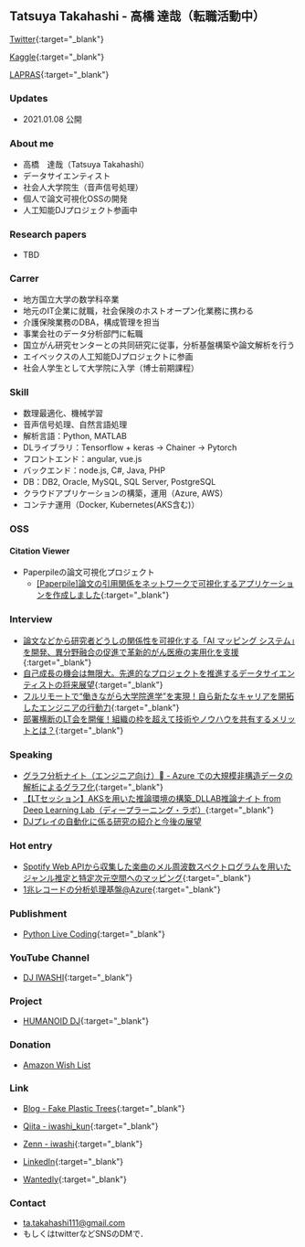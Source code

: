 ## Tatsuya Takahashi - 高橋 達哉（転職活動中）

<!-- ![Tatsuya Takahashi](./assets/profile.jpeg) -->

[Twitter](https://twitter.com/iwashi_ser){:target="_blank"}

[Kaggle](https://www.kaggle.com/tatsuyatakahashi){:target="_blank"}

[LAPRAS](https://lapras.com/public/VULQ5PG){:target="_blank"}


### Updates
- 2021.01.08 公開


### About me
- 高橋　達哉（Tatsuya Takahashi）
- データサイエンティスト
- 社会人大学院生（音声信号処理）
- 個人で論文可視化OSSの開発
- 人工知能DJプロジェクト参画中


### Research papers
- TBD


### Carrer
- 地方国立大学の数学科卒業
- 地元のIT企業に就職，社会保険のホストオープン化業務に携わる
- 介護保険業務のDBA，構成管理を担当
- 事業会社のデータ分析部門に転職
- 国立がん研究センターとの共同研究に従事，分析基盤構築や論文解析を行う
- エイベックスの人工知能DJプロジェクトに参画
- 社会人学生として大学院に入学（博士前期課程）
 

### Skill
- 数理最適化、機械学習
- 音声信号処理、自然言語処理
- 解析言語：Python, MATLAB
- DLライブラリ：Tensorflow + keras -> Chainer -> Pytorch
- フロントエンド：angular, vue.js
- バックエンド：node.js, C#, Java, PHP
- DB：DB2, Oracle, MySQL, SQL Server, PostgreSQL
- クラウドアプリケーションの構築，運用（Azure, AWS）
- コンテナ運用（Docker, Kubernetes(AKS含む)）


### OSS
#### Citation Viewer
- Paperpileの論文可視化プロジェクト
  - [[Paperpile]論文の引用関係をネットワークで可視化するアプリケーションを作成しました](https://zenn.dev/iwashi_ser/articles/424cc29cbf3e32){:target="_blank"}


### Interview
- [論文などから研究者どうしの関係性を可視化する「AI マッピング システム」を開発、異分野融合の促進で革新的がん医療の実用化を支援](https://customers.microsoft.com/en-us/story/748715-national-cancer-center-healthcare-azure-jp-japan){:target="_blank"}
- [自己成長の機会は無限大。先進的なプロジェクトを推進するデータサイエンティストの将来展望](https://note.com/ppt_hr/n/ne3ca6a1720f0){:target="_blank"}
- [フルリモートで“働きながら大学院進学”を実現！自ら新たなキャリアを開拓したエンジニアの行動力](https://note.com/ppt_hr/n/n8e2a73e21b46){:target="_blank"}
- [部署横断のLT会を開催！組織の枠を超えて技術やノウハウを共有するメリットとは？](https://note.com/ppt_hr/n/n79d0cdba5334){:target="_blank"}


### Speaking
- [グラフ分析ナイト（エンジニア向け） - Azure での大規模非構造データの解析によるグラフ化](https://speakerdeck.com/iwashi/gurahufen-xi-naito-enziniaxiang-ke-azure-defalseda-gui-mo-fei-gou-zao-detafalsejie-xi-niyorugurahuhua){:target="_blank"}
- [【LTセッション】AKSを用いた推論環境の構築_DLLAB推論ナイト from Deep Learning Lab（ディープラーニング・ラボ）](https://www.slideshare.net/DeepLearningLab/aks-112745571){:target="_blank"}
- [DJプレイの自動化に係る研究の紹介と今後の展望](https://speakerdeck.com/iwashi/djpureifalsezi-dong-hua-nixi-ruyan-jiu-falseshao-jie-tojin-hou-falsezhan-wang)

### Hot entry
- [Spotify Web APIから収集した楽曲のメル周波数スペクトログラムを用いたジャンル推定と特定次元空間へのマッピング](https://fake-plastic-trees.hatenablog.jp/entry/2019/12/01/183713){:target="_blank"}
- [1兆レコードの分析処理基盤@Azure](https://qiita.com/iwashi-kun/items/77fea33b904f8b9a32b9){:target="_blank"}


### Publishment
- [Python Live Coding](https://booth.pm/ja/items/1313912){:target="_blank"}


### YouTube Channel
- [DJ IWASHI](https://www.youtube.com/channel/UCkNvky7O7fhjaoLyZWi3z1A?view_as=subscriber){:target="_blank"}


### Project
- [HUMANOID DJ](https://avex.jp/humanoiddj/){:target="_blank"}

### Donation
- [Amazon Wish List](https://www.amazon.co.jp/hz/wishlist/ls/LM7BTYTNIHI?type=wishlist&filter=all&sort=priority&viewType=list)


### Link
- [Blog - Fake Plastic Trees](https://fake-plastic-trees.hatenablog.jp/){:target="_blank"}

- [Qiita - iwashi_kun](https://qiita.com/iwashi-kun){:target="_blank"}

- [Zenn - iwashi](https://zenn.dev/iwashi_ser){:target="_blank"}

- [LinkedIn](https://www.linkedin.com/in/tatsuya-takahashi-84b94215a/){:target="_blank"}

- [Wantedly](https://www.wantedly.com/id/tatsuya___takahashi){:target="_blank"}


### Contact
- ta.takahashi111@gmail.com
- もしくはtwitterなどSNSのDMで．
